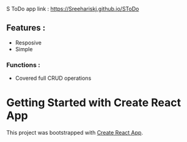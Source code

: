 
S ToDo app link : https://Sreehariskj.github.io/SToDo
## Features :
  * Resposive
  * Simple
### Functions :
  * Covered full CRUD operations


# Getting Started with Create React App

This project was bootstrapped with [Create React App](https://github.com/facebook/create-react-app).

